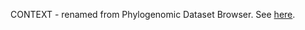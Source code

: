 CONTEXT - renamed from Phylogenomic Dataset Browser. See [here](https://github.com/lonelyjoeparker/qmul-genome-convergence-pipeline/blob/master/CONTEXT.md).
